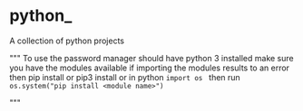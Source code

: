 # python_
A collection of python projects

"""
   To use the password manager should have python 3 installed
   make sure you have the modules available if importing the modules 
   results to an error then
   pip install <module name> or pip3 install <module name>
   or in python ```import os ``` then run ``` os.system("pip install <module name>")```

"""
